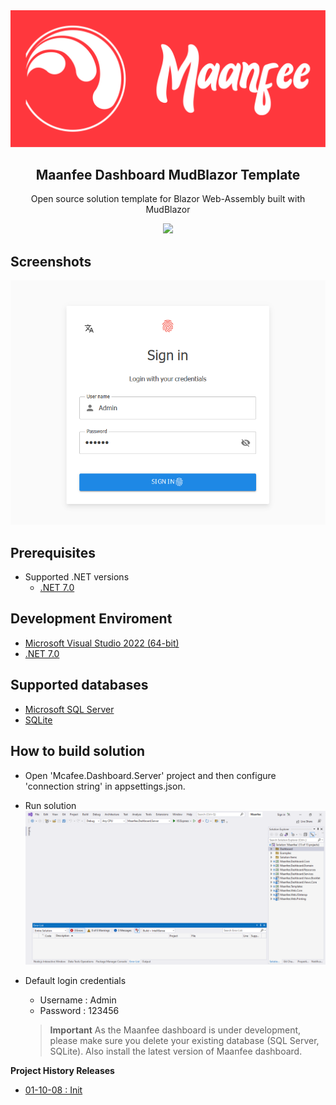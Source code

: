 
<div align="center">
  <picture>
    <img alt="Maanfee" src="SolutionItems/Contents/Logo.png">
  </picture>
  <h2 align="center">
    Maanfee Dashboard MudBlazor Template
  </h2>
  <p align="center">
    Open source solution template for Blazor Web-Assembly  built with MudBlazor
  </p>
  <div>
      <a href="https://github.com/Maanfee/Maanfee-Dashboard/blob/main/LICENSE">
    <img src="https://github.com/Maanfee/Maanfee-Dashboard/blob/main/SolutionItems/Contents/license.svg" />
    </a>
    <!--- 
        <a href="https://www.linkedin.com/in/mansour-farshidi-091a41185/">
    <img src="https://github.com/Maanfee/Maanfee-Dashboard/blob/main/SolutionItems/Contents/linkedin.svg" />
    </a>    
    --->
 </div>
</div>

## Screenshots 
![Screenshots](SolutionItems/Screenshots/Login.png)

## Prerequisites
- Supported .NET versions
  - [.NET 7.0](https://dotnet.microsoft.com/en-us/download/dotnet/7.0) 

## Development Enviroment
- [Microsoft Visual Studio 2022 (64-bit)](https://visualstudio.microsoft.com/downloads/) 
- [.NET 7.0](https://dotnet.microsoft.com/en-us/download/dotnet/7.0) 

## Supported databases
- [Microsoft SQL Server](https://www.microsoft.com/en-us/sql-server/sql-server-downloads) 
- [SQLite](https://www.sqlite.org/index.html) 

## How to build solution 
- Open 'Mcafee.Dashboard.Server' project and then
configure 'connection string' in appsettings.json. 
- Run solution
![image](SolutionItems/Screenshots/VisualStudio.png)
- Default login credentials
    - Username : Admin
    - Password : 123456
    
    > **Important**
As the Maanfee dashboard is under development, please make sure you delete your existing database (SQL Server, SQLite). Also install the latest version of Maanfee dashboard.

**Project History Releases**

- [01-10-08 : Init]()
 